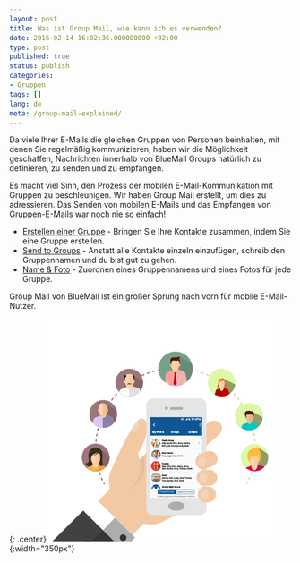 ```yaml
---
layout: post
title: Was ist Group Mail, wie kann ich es verwenden?
date: 2016-02-14 16:02:36.000000000 +02:00
type: post
published: true
status: publish
categories:
- Gruppen
tags: []
lang: de
meta: /group-mail-explained/
---
```


Da viele Ihrer E-Mails die gleichen Gruppen von Personen beinhalten, mit denen Sie regelmäßig kommunizieren, haben wir die Möglichkeit geschaffen, Nachrichten innerhalb von BlueMail Groups natürlich zu definieren, zu senden und zu empfangen.

Es macht viel Sinn, den Prozess der mobilen E-Mail-Kommunikation mit Gruppen zu beschleunigen. Wir haben Group Mail erstellt, um dies zu adressieren. Das Senden von mobilen E-Mails und das Empfangen von Gruppen-E-Mails war noch nie so einfach!

* [Erstellen einer Gruppe](/create-a-group/) - Bringen Sie Ihre Kontakte zusammen, indem Sie eine Gruppe erstellen.
* [Send to Groups](/send-an-email-to-a-group/) - Anstatt alle Kontakte einzeln einzufügen, schreib den Gruppennamen und du bist gut zu gehen.
* [Name & Foto](/naming-a-group-and-setting-a-photo/) - Zuordnen eines Gruppennamens und eines Fotos für jede Gruppe.

Group Mail von BlueMail ist ein großer Sprung nach vorn für mobile E-Mail-Nutzer.

{: .center}
![Groups](/assets/BlueMail_groups.png){:width="350px"}
